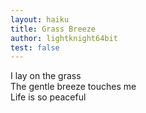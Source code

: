 ```yaml
---
layout: haiku
title: Grass Breeze
author: lightknight64bit
test: false
---
```


I lay on the grass<br>
The gentle breeze touches me<br>
Life is so peaceful<br>
